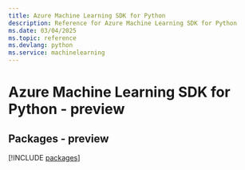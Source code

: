 ```yaml
---
title: Azure Machine Learning SDK for Python
description: Reference for Azure Machine Learning SDK for Python
ms.date: 03/04/2025
ms.topic: reference
ms.devlang: python
ms.service: machinelearning
---
```

# Azure Machine Learning SDK for Python - preview
## Packages - preview
[!INCLUDE [packages](machine-learning-index.md)]